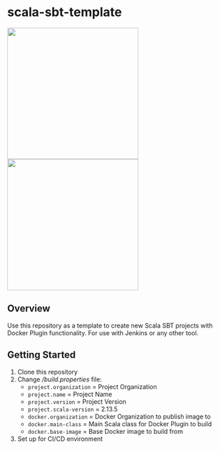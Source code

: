 # scala-sbt-template

<span><img src="https://www.docker.com/sites/default/files/d8/2019-07/horizontal-logo-monochromatic-white.png" width="300" /></span>
<span><img src="https://egkatzioura.files.wordpress.com/2017/05/typesafe_sbt_svg.png" width="300" /></span>

## Overview

Use this repository as a template to create new Scala SBT projects with Docker Plugin functionality. For use with Jenkins or any other tool.

## Getting Started

1. Clone this repository
2. Change <i>/build.properties</i> file:
    - `project.organization` = Project Organization
    - `project.name` = Project Name
    - `project.version` = Project Version
    - `project.scala-version` = 2.13.5
    - `docker.organization` = Docker Organization to publish image to
    - `docker.main-class` = Main Scala class for Docker Plugin to build
    - `docker.base-image` = Base Docker image to build from
3. Set up for CI/CD environment
